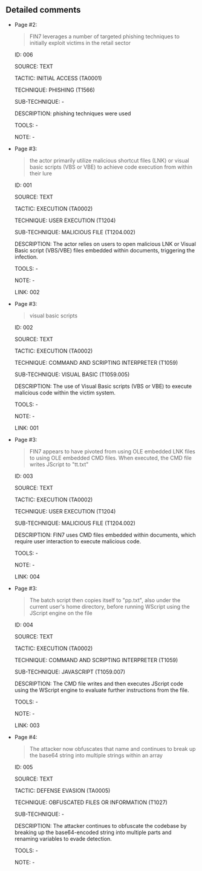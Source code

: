 ## Detailed comments

 * Page #2:
   > FIN7 leverages a number of targeted phishing techniques to initially exploit victims in the retail sector

   ID: 006

   SOURCE: TEXT

   TACTIC: INITIAL ACCESS (TA0001)

   TECHNIQUE: PHISHING (T1566)

   SUB-TECHNIQUE: -

   DESCRIPTION: phishing techniques were used

   TOOLS: -

   NOTE: -

 * Page #3:
   > the actor primarily utilize malicious shortcut files (LNK) or visual basic scripts (VBS or VBE) to achieve code execution from within their lure

   ID: 001

   SOURCE: TEXT

   TACTIC: EXECUTION (TA0002)

   TECHNIQUE: USER EXECUTION (T1204)

   SUB-TECHNIQUE: MALICIOUS FILE (T1204.002)

   DESCRIPTION: The actor relies on users to open malicious LNK or Visual Basic script (VBS/VBE) files embedded within documents, triggering the infection.

   TOOLS: -

   NOTE: -

   LINK: 002

 * Page #3:
   > visual basic scripts

   ID: 002

   SOURCE: TEXT

   TACTIC: EXECUTION (TA0002)

   TECHNIQUE: COMMAND AND SCRIPTING INTERPRETER (T1059)

   SUB-TECHNIQUE: VISUAL BASIC (T1059.005)

   DESCRIPTION: The use of Visual Basic scripts (VBS or VBE) to execute malicious code within the victim system.

   TOOLS: -

   NOTE: -

   LINK: 001

 * Page #3:
   > FIN7 appears to have pivoted from using OLE embedded LNK files to using OLE embedded CMD files. When executed, the CMD file writes JScript to "tt.txt"

   ID: 003

   SOURCE: TEXT

   TACTIC: EXECUTION (TA0002)

   TECHNIQUE: USER EXECUTION (T1204)

   SUB-TECHNIQUE: MALICIOUS FILE (T1204.002)

   DESCRIPTION: FIN7 uses CMD files embedded within documents, which require user interaction to execute malicious code.

   TOOLS: -

   NOTE: -

   LINK: 004

 * Page #3:
   > The batch script then copies itself to "pp.txt", also under the current user's home directory, before running WScript using the JScript engine on the file

   ID: 004

   SOURCE: TEXT

   TACTIC: EXECUTION (TA0002)

   TECHNIQUE: COMMAND AND SCRIPTING INTERPRETER (T1059)

   SUB-TECHNIQUE: JAVASCRIPT (T1059.007)

   DESCRIPTION: The CMD file writes and then executes JScript code using the WScript engine to evaluate further instructions from the file.

   TOOLS: -

   NOTE: -

   LINK: 003

 * Page #4:
   > The attacker now obfuscates that name and continues to break up the base64 string into multiple strings within an array

   ID: 005

   SOURCE: TEXT

   TACTIC: DEFENSE EVASION (TA0005)

   TECHNIQUE: OBFUSCATED FILES OR INFORMATION (T1027)

   SUB-TECHNIQUE: -

   DESCRIPTION: The attacker continues to obfuscate the codebase by breaking up the base64-encoded string into multiple parts and renaming variables to evade detection.

   TOOLS: -

   NOTE: -

